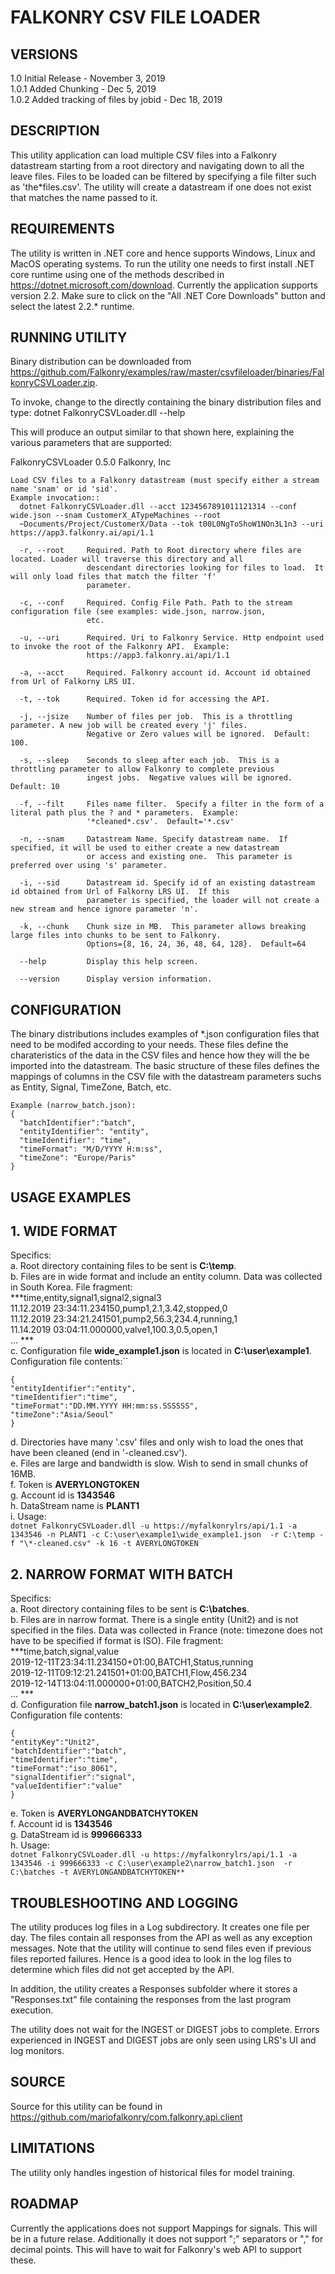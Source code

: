 FALKONRY CSV FILE LOADER
========================

VERSIONS
--------
1.0 Initial Release - November 3, 2019  
1.0.1 Added Chunking - Dec 5, 2019  
1.0.2 Added tracking of files by jobid - Dec 18, 2019

DESCRIPTION
-----------
This utility application can load multiple CSV files into a Falkonry datastream starting from a root directory and navigating down to all the leave files. Files to be loaded can be filtered by specifying a file filter such as 'the\*files.csv'. The utility will create a datastream if one does not exist that matches the name passed to it.

REQUIREMENTS
------------
The utility is written in .NET core and hence supports Windows, Linux and MacOS operating systems. To run the utility one needs to first install .NET core runtime using one of the methods described in https://dotnet.microsoft.com/download. Currently the application supports version 2.2. Make sure to click on the "All .NET Core Downloads" button and select the latest 2.2.* runtime.

RUNNING UTILITY
---------------
Binary distribution can be downloaded from https://github.com/Falkonry/examples/raw/master/csvfileloader/binaries/FalkonryCSVLoader.zip.

To invoke, change to the directly containing the binary distribution files and type:
dotnet FalkonryCSVLoader.dll --help

This will produce an output similar to that shown here, explaining the various parameters that are supported:

FalkonryCSVLoader 0.5.0
Falkonry, Inc
```USAGE:
Load CSV files to a Falkonry datastream (must specify either a stream name 'snam' or id 'sid'.
Example invocation::
  dotnet FalkonryCSVLoader.dll --acct 1234567891011121314 --conf wide.json --snam CustomerX_ATypeMachines --root
  ~Documents/Project/CustomerX/Data --tok t00L0NgToShoW1NOn3L1n3 --uri https://app3.falkonry.ai/api/1.1

  -r, --root     Required. Path to Root directory where files are located. Loader will traverse this directory and all
                 descendant directories looking for files to load.  It will only load files that match the filter 'f'
                 parameter.

  -c, --conf     Required. Config File Path. Path to the stream configuration file (see examples: wide.json, narrow.json,
                 etc.

  -u, --uri      Required. Uri to Falkonry Service. Http endpoint used to invoke the root of the Falkonry API.  Example:
                 https://app3.falkonry.ai/api/1.1

  -a, --acct     Required. Falkonry account id. Account id obtained from Url of Falkorny LRS UI.

  -t, --tok      Required. Token id for accessing the API.

  -j, --jsize    Number of files per job.  This is a throttling parameter. A new job will be created every 'j' files.
                 Negative or Zero values will be ignored.  Default: 100.

  -s, --sleep    Seconds to sleep after each job.  This is a throttling parameter to allow Falkonry to complete previous
                 ingest jobs.  Negative values will be ignored. Default: 10

  -f, --filt     Files name filter.  Specify a filter in the form of a literal path plus the ? and * parameters.  Example:
                 '*cleaned*.csv'.  Default='*.csv'

  -n, --snam     Datastream Name. Specify datastream name.  If specified, it will be used to either create a new datastream
                 or access and existing one.  This parameter is preferred over using 's' parameter.

  -i, --sid      Datastream id. Specify id of an existing datastream id obtained from Url of Falkorny LRS UI.  If this
                 parameter is specified, the loader will not create a new stream and hence ignore parameter 'n'.

  -k, --chunk    Chunk size in MB.  This parameter allows breaking large files into chunks to be sent to Falkonry.
                 Options={8, 16, 24, 36, 48, 64, 128}.  Default=64
              
  --help         Display this help screen.

  --version      Display version information.
```
CONFIGURATION
--------------
The binary distributions includes examples of \*.json configuration files that need to be modifed according to your needs.  These files define the charateristics of the data in the CSV files and hence how they will the be imported into the datastream.  The basic structure of these files defines the mappings of columns in the CSV file with the datastream parameters suchs as Entity, Signal, TimeZone, Batch, etc.

```
Example (narrow_batch.json):
{
  "batchIdentifier":"batch",
  "entityIdentifier": "entity",
  "timeIdentifier": "time",
  "timeFormat": "M/D/YYYY H:m:ss",
  "timeZone": "Europe/Paris"
}
```
USAGE EXAMPLES
---------------
## 1. WIDE FORMAT    
  Specifics:   
  a. Root directory containing files to be sent is **C:\temp**.     
  b. Files are in wide format and include an entity column. Data was collected in South Korea.  File fragment:    
    ***time,entity,signal1,signal2,signal3  
    11.12.2019 23:34:11.234150,pump1,2.1,3.42,stopped,0  
    11.12.2019 23:34:21.241501,pump2,56.3,234.4,running,1  
    11.14.2019 03:04:11.000000,valve1,100.3,0.5,open,1  
    ...
    ***  
  c. Configuration file **wide_example1.json** is located in **C:\user\example1**. Configuration file contents:``
  ```
  {
  "entityIdentifier":"entity",
  "timeIdentifier":"time",
  "timeFormat":"DD.MM.YYYY HH:mm:ss.SSSSSS", 
  "timeZone":"Asia/Seoul"
  }
  ```
  d. Directories have many '.csv' files and only wish to load the ones that have been cleaned (end in '-cleaned.csv').  
  e. Files are large and bandwidth is slow.  Wish to send in small chunks of 16MB.  
  f. Token is **AVERYLONGTOKEN**  
  g. Account id is **1343546**  
  h. DataStream name is **PLANT1**  
  i. Usage:  
    ```
    dotnet FalkonryCSVLoader.dll -u https://myfalkonrylrs/api/1.1 -a 1343546 -n PLANT1 -c C:\user\example1\wide_example1.json 
      -r C:\temp -f "\*-cleaned.csv" -k 16 -t AVERYLONGTOKEN
    ```    
## 2. NARROW FORMAT WITH BATCH  
  Specifics:  
  a. Root directory containing files to be sent is **C:\batches**.     
  b. Files are in narrow format. There is a single entity (Unit2) and is not specified in the files. 
     Data was collected in France (note: timezone does not have to be specified if format is ISO).  File fragment:  
    ***time,batch,signal,value  
    2019-12-11T23:34:11.234150+01:00,BATCH1,Status,running  
    2019-12-11T09:12:21.241501+01:00,BATCH1,Flow,456.234  
    2019-12-14T13:04:11.000000+01:00,BATCH2,Position,50.4  
    ...
    ***  
  d. Configuration file **narrow_batch1.json** is located in **C:\user\example2**. Configuration file contents:  
  ```
  {
  "entityKey":"Unit2",
  "batchIdentifier":"batch",
  "timeIdentifier":"time",
  "timeFormat":"iso_8061", 
  "signalIdentifier":"signal",
  "valueIdentifier":"value"
  }
  ```  
  e. Token is **AVERYLONGANDBATCHYTOKEN**  
  f. Account id is **1343546**  
  g. DataStream id is **999666333**  
  h. Usage:  
    ```
    dotnet FalkonryCSVLoader.dll -u https://myfalkonrylrs/api/1.1 -a 1343546 -i 999666333 -c C:\user\example2\narrow_batch1.json 
      -r C:\batches -t AVERYLONGANDBATCHYTOKEN**
    ```
    
TROUBLESHOOTING AND LOGGING
---------------------------
The utility produces log files in a Log subdirectory.  It creates one file per day.  The files contain all responses from the API as well as any exception messages.  Note that the utility will continue to send files even if previous files reported failures.  Hence is a good idea to look in the log files to determine which files did not get accepted by the API.

In addition, the utility creates a Responses subfolder where it stores a "Responses.txt" file containing the responses from the last program execution.

The utility does not wait for the INGEST or DIGEST jobs to complete.  Errors experienced in INGEST and DIGEST jobs are only seen using LRS's UI and log monitors.

SOURCE
------
Source for this utility can be found in https://github.com/mariofalkonry/com.falkonry.api.client

LIMITATIONS
-----------
The utility only handles ingestion of historical files for model training.

ROADMAP
-------
Currently the applications does not support Mappings for signals.  This will be in a future relase.
Additionally it does not support ";" separators or "," for decimal points.  This will have to wait for Falkonry's web API to support these.
